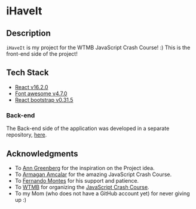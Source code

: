 # iHaveIt

## Description 
`iHaveIt` is my project for the WTMB JavaScript Crash Course! :) 
This is the front-end side of the project!

## Tech Stack 
* [React v16.2.0](https://reactjs.org/)
* [Font awesome v4.7.0](http://fontawesome.io/)
* [React bootstrap v0.31.5](https://react-bootstrap.github.io/)

### Back-end

The Back-end side of the application was developed in a separate repository, [here](https://github.com/mignonnesaurus/i-have-it).

## Acknowledgments
* To [Ann Greenberg](https://github.com/anngreenberg) for the inspiration on the Project idea. 
* To [Armagan Amcalar](https://github.com/dashersw/) for the amazing JavaScript Crash Course. 
* To [Fernando Montes](https://github.com/ferzerkerx) for his support and patience.
* To [WTMB](http://wtmberlin.com/) for organizing the [JavaScript Crash Course](http://wtmberlin.com/javascript-crash-course/).
* To my Mom (who does not have a GitHub account yet) for never giving up :)
